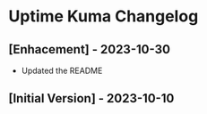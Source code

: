 # Uptime Kuma Changelog

## [Enhacement] - 2023-10-30

- Updated the README

## [Initial Version] - 2023-10-10